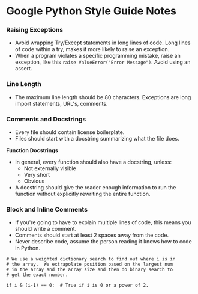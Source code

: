 # Google Python Style Guide Notes 

### Raising Exceptions
- Avoid wrapping Try/Except statements in long lines of code. Long lines of code within a try, makes it more likely to raise an exception. 
- When a program violates a specific programming mistake, raise an exception, like this `raise ValueError("Error Message")`. Avoid using an assert. 

### Line Length
- The maximum line length should be 80 characters. Exceptions are long import statements, URL's, comments. 

### Comments and Docstrings 
- Every file should contain license boilerplate. 
- Files should start with a docstring summarizing what the file does. 

**Function Docstrings**
- In general, every function should also have a docstring, unless:
	- Not externally visible
	- Very short
	- Obvious
- A docstring should give the reader enough information to run the function without explicitly rewriting the entire function. 

### Block and Inline Comments 

- If you're going to have to explain multiple lines of code, this means you should write a comment. 
- Comments should start at least 2 spaces away from the code. 
- Never describe code, assume the person reading it knows how to code in Python. 

```
# We use a weighted dictionary search to find out where i is in
# the array.  We extrapolate position based on the largest num
# in the array and the array size and then do binary search to
# get the exact number.

if i & (i-1) == 0:  # True if i is 0 or a power of 2.
```